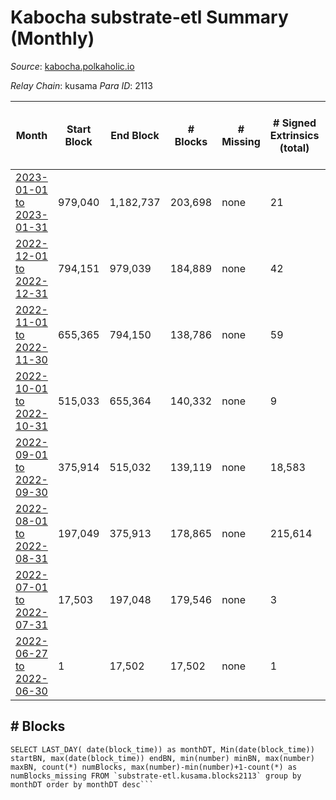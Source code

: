 # Kabocha substrate-etl Summary (Monthly)

_Source_: [kabocha.polkaholic.io](https://kabocha.polkaholic.io)

*Relay Chain*: kusama
*Para ID*: 2113



| Month | Start Block | End Block | # Blocks | # Missing | # Signed Extrinsics (total) | # Active Accounts (avg) | # Addresses with Balances (max) | Issues |
| ----- | ----------- | --------- | -------- | --------- | --------------------------- | ----------------------- | ------------------------------- | ------ |
| [2023-01-01 to 2023-01-31](/substrate-etl/kusama/2113-kabocha/2023-01-31.md) | 979,040 | 1,182,737 | 203,698 | none  | 21 | 1 | 13,221 | - | 
| [2022-12-01 to 2022-12-31](/substrate-etl/kusama/2113-kabocha/2022-12-31.md) | 794,151 | 979,039 | 184,889 | none  | 42 | 1 | 13,218 | - | 
| [2022-11-01 to 2022-11-30](/substrate-etl/kusama/2113-kabocha/2022-11-30.md) | 655,365 | 794,150 | 138,786 | none  | 59 | 1 | 13,216 | - | 
| [2022-10-01 to 2022-10-31](/substrate-etl/kusama/2113-kabocha/2022-10-31.md) | 515,033 | 655,364 | 140,332 | none  | 9 |  | 13,216 | - | 
| [2022-09-01 to 2022-09-30](/substrate-etl/kusama/2113-kabocha/2022-09-30.md) | 375,914 | 515,032 | 139,119 | none  | 18,583 |  | 13,290 | - | 
| [2022-08-01 to 2022-08-31](/substrate-etl/kusama/2113-kabocha/2022-08-31.md) | 197,049 | 375,913 | 178,865 | none  | 215,614 |  | 16,440 | - | 
| [2022-07-01 to 2022-07-31](/substrate-etl/kusama/2113-kabocha/2022-07-31.md) | 17,503 | 197,048 | 179,546 | none  | 3 |  | 7 | - | 
| [2022-06-27 to 2022-06-30](/substrate-etl/kusama/2113-kabocha/2022-06-30.md) | 1 | 17,502 | 17,502 | none  | 1 |  | 6 | - | 

## # Blocks
```
SELECT LAST_DAY( date(block_time)) as monthDT, Min(date(block_time)) startBN, max(date(block_time)) endBN, min(number) minBN, max(number) maxBN, count(*) numBlocks, max(number)-min(number)+1-count(*) as numBlocks_missing FROM `substrate-etl.kusama.blocks2113` group by monthDT order by monthDT desc```

